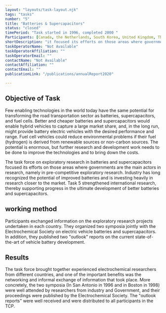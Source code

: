 ```yaml
---
layout: "layouts/task-layout.njk"
tags: "tasks"
number: "5"
title: "Batteries & Supercapacitors"
status: "closed"
timePeriod: "Task started in 1996, completed 2000 "
Participants: [Canada, the Netherlands, South Korea, United Kingdom, The United States ]
shortDescription: "it focused its efforts on those areas where governments are the main actors in research, namely in pre-competitive exploratory research."
taskOperatorName: "Not Available"
taskOperatorAffiliation: ""
taskOperatorEmail: ""
contactName: "Not Available"
contactAffiliation: ""
contactEmail: ""
publicationLink: "/publications/annualReport2020"

---
```


## Objective of Task
Few enabling technologies in the world today have the same potential for transforming the road transportation sector as batteries, supercapacitors, and fuel cells. Better and cheaper batteries and supercapacitors would enable hybrid vehicles to capture a large market share, and, in the long run, might provide battery electric vehicles with the desired performance and range. Fuel cell vehicles could reduce environmental problems if their fuel (hydrogen) is derived from renewable sources or non-carbon sources. The potential is enormous, but further research and development work needs to be done to improve the technologies and to bring down the costs. 

The task force on exploratory research in batteries and supercapacitors focused its efforts on those areas where governments are the main actors in research, namely in pre-competitive exploratory research. Industry has long recognized the potential of improved batteries and is investing heavily in research closer to the market. Task 5 strengthened international research, thereby supporting progress in the ultimate development of better batteries and supercapacitors. 

## working method
Participants exchanged information on the exploratory research projects undertaken in each country. They organized two symposia jointly with the Electrochemical Society on electric vehicle batteries and supercapacitors. In addition, they published two "outlook" reports on the current state-of-the-art of vehicle battery development.   

## Results
The task force brought together	experienced electrochemical researchers from different countries, and one of the important benefits was the networking and informal exchange of information that took place. More concretely, the two symposia (In San Antonio in 1996 and in Boston in 1998) were well attended by researchers from industry and Government, and their proceedings were published by the Electrochemical Society. The "outlook reports" were well received and were distributed to all participants in the TCP. 